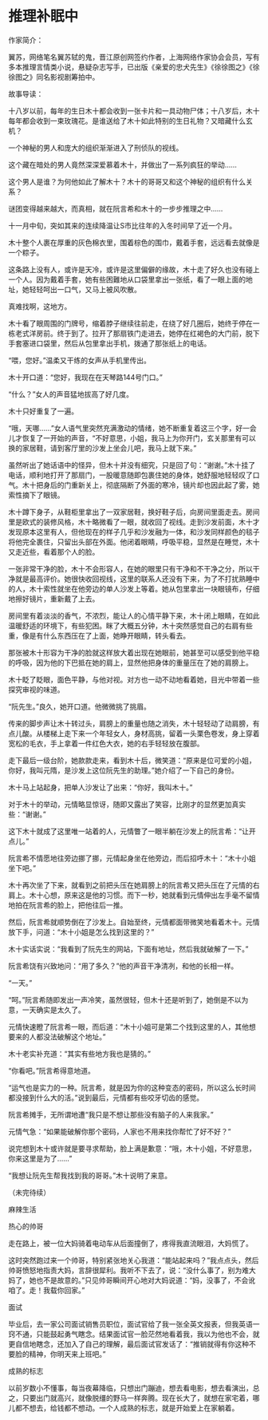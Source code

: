 # 推理补眠中

作家简介： 

翼苏，网络笔名翼苏轼的鬼，晋江原创网签约作者，上海网络作家协会会员，写有多本推理言情类小说，悬疑杂志写手，已出版《亲爱的忠犬先生》《徐徐图之》《徐徐图之》同名影视剧筹拍中。 

故事导读： 

十八岁以前，每年的生日木十都会收到一张卡片和一具动物尸体；十八岁后，木十每年都会收到一束玫瑰花。是谁送给了木十如此特别的生日礼物？又暗藏什么玄机？ 

一个神秘的男人和庞大的组织渐渐进入了刑侦队的视线。 

这个藏在暗处的男人竟然深深爱慕着木十，并做出了一系列疯狂的举动…… 

这个男人是谁？为何他如此了解木十？木十的哥哥又和这个神秘的组织有什么关系？ 

谜团变得越来越大，而真相，就在阮言希和木十的一步步推理之中…… 

十一月中旬，突如其来的连续降温让S市比往年的入冬时间早了近一个月。 

木十整个人裹在厚重的灰色棉衣里，围着棕色的围巾，戴着手套，远远看去就像是一个粽子。 

这条路上没有人，或许是天冷，或许是这里偏僻的缘故，木十走了好久也没有碰上一个人。因为戴着手套，她有些困難地从口袋里拿出一张纸，看了一眼上面的地址，她轻轻呵出一口气，又马上被风吹散。 

真难找啊，这地方。 

木十看了眼周围的门牌号，缩着脖子继续往前走，在绕了好几圈后，她终于停在一栋老式洋房前。终于到了。拉开了那扇铁门走进去，她停在红褐色的大门前，脱下手套塞进口袋里，然后从包里拿出手机，拨通了那张纸上的电话。 

“喂，您好。”温柔又干练的女声从手机里传出。 

木十开口道：“您好，我现在在天琴路144号门口。” 

“什么？”女人的声音猛地拔高了好几度。 

木十只好重复了一遍。 

“哦，天哪……”女人语气里突然充满激动的情绪，她不断重复着这三个字，好一会儿才恢复了一开始的声音，“不好意思，小姐，我马上为你开门，玄关那里有可以换的家居鞋，请到客厅里的沙发上坐会儿吧，我马上就下来。” 

虽然听出了她话语中的怪异，但木十并没有细究，只是回了句：“谢谢。”木十挂了电话，顺利地打开了那扇门，一股暖意随即包裹住她的身体，她舒服地轻轻叹了口气。木十把身后的门重新关上，彻底隔断了外面的寒冷，镜片却也因此起了雾，她索性摘下了眼镜。 

木十蹲下身子，从鞋柜里拿出了一双家居鞋，换好鞋子后，向房间里面走去。房间里是欧式的装修风格，木十略微看了一眼，就收回了视线。走到沙发前面，木十才发现原本这里有人，但他现在的样子几乎和沙发融为一体，和沙发同样颜色的毯子将他完全裹住，只留出头部在外面。他闭着眼睛，呼吸平稳，显然是在睡觉，木十又走近些，看着那个人的脸。 

一张非常干净的脸，木十不会形容人，在她的眼里只有干净和不干净之分，所以干净就是最高评价。她很快收回视线，这里的联系人还没有下来，为了不打扰熟睡中的人，木十索性就坐在他旁边的单人沙发上等着。她从包里拿出一块眼镜布，仔细地擦好镜片，重新戴了上去。 

房间里有着淡淡的香气，不浓烈，能让人的心情平静下来，木十闭上眼睛，在如此温暖舒适的环境下，有些犯困。眯了大概五分钟，木十突然感觉自己的右肩有些重，像是有什么东西压在了上面，她睁开眼睛，转头看去。 

那张被木十形容为干净的脸就这样放大着出现在她眼前，她甚至可以感受到他平稳的呼吸，因为他的下巴抵在她的肩上，显然他把身体的重量压在了她的肩膀上。 

木十眨了眨眼，面色平静，与他对视。对方也一动不动地看着她，目光中带着一些探究审视的味道。 

“阮先生。”良久，她开口道。他微微挑了挑眉。 

传来的脚步声让木十转过头，肩膀上的重量也随之消失，木十轻轻动了动肩膀，有点儿酸。从楼梯上走下来一个年轻女人，身材高挑，留着一头栗色卷发，身上穿着宽松的毛衣，手上拿着一件红色大衣，她的右手轻轻放在腹部。 

走下最后一级台阶，她款款走来，看到木十后，微笑道：“原来是位可爱的小姐，你好，我叫元隋，是沙发上这位阮先生的助理。”她介绍了一下自己的身份。 

木十马上站起身，把单人沙发让了出来：“你好，我叫木十。” 

对于木十的举动，元情略显惊讶，随即又露出了笑容，比刚才的显然更加真实些：“谢谢。” 

这下木十就成了这里唯一站着的人，元情瞥了一眼半躺在沙发上的阮言希：“让开点儿。” 

阮言希不情愿地往旁边挪了挪，元情起身坐在他旁边，而后招呼木十：“木十小姐坐下吧。” 

木十再次坐了下来，就看到之前把头压在她肩膀上的阮言希又把头压在了元情的右肩上。木十心想，原来这是他的习惯。而下一秒，她就看到元情伸出左手毫不留情地拍在阮言希的脸上，把他往后一推。 

然后，阮言希就顺势倒在了沙发上。自始至终，元情都面带微笑地看着木十。元情放下手，问道：“木十小姐是怎么找到这里的？” 

木十实话实说：“我看到了阮先生的网站，下面有地址，然后我就破解了一下。” 

阮言希饶有兴致地问：“用了多久？”他的声音干净清冽，和他的长相一样。 

“一天。” 

“呵。”阮言希随即发出一声冷笑，虽然很轻，但木十还是听到了，她倒是不以为意，一天确实是太久了。 

元情快速瞪了阮言希一眼，而后道：“木十小姐可是第二个找到这里的人，其他想要来的人都没法破解这个地址。” 

木十老实补充道：“其实有些地方我也是猜的。” 

“你看吧。”阮言希得意地道。 

“运气也是实力的一种。阮言希，就是因为你的这种变态的密码，所以这么长时间都没接到什么大的活。”说到最后，元情都有些咬牙切齿的感觉。 

阮言希摊手，无所谓地遭“我只是不想让那些没有脑子的人来我家。” 

元情气急：“如果能破解你那个密码，人家也不用来找你帮忙了好不好？” 

说完想到木十或许就是要寻求帮助，脸上满是歉意：“哦，木十小姐，不好意思，你来这里是为了……” 

“我想让阮先生帮我找到我的哥哥。”木十说明了来意。 

（未完待续） 

麻辣生活 

热心的帅哥 

走在路上，被一位大妈骑着电动车从后面撞倒了，疼得我直流眼泪，大妈慌了。 

这时突然跑过来一个帅哥，特别紧张地关心我道：“能站起来吗？”我点点头，然后帅哥愤怒地指责大妈，言辞很犀利。我听不下去了，说：“没什么事了，别为难大妈了，她也不是故意的。”只见帅哥瞬间开心地对大妈说道：“妈，没事了，不会讹咱了。走！我载你回家。” 

面试 

毕业后，去一家公司面试销售员职位，面试官给了我一张全英文报表，但我英语一窍不通，只能鼓起勇气瞎念。结果面试官一脸茫然地看着我，我以为他也不会，就更自信地瞎念，还加入了自己的理解，最后面试官发话了：“推销就得有你这种不要脸的精神，你明天来上班吧。” 

成熟的标志 

以前岁数小不懂事，每当夜幕降临，只想出门蹦迪，想去看电影，想去看演出，总之，只要出门就高兴，就像脱缰的野马一样奔腾。现在长大了，就想在家宅着，哪儿都不想去，给钱都不想动。一个人成熟的标志，就是开始爱上在家躺着。